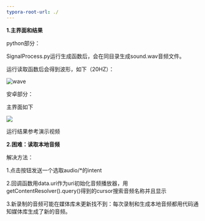 ```yaml
---
typora-root-url: ./
---
```


**1.主界面和结果**

python部分：

SignalProcess.py运行生成函数后，会在同目录生成sound.wav音频文件。

运行读取函数后会得到波形，如下（20HZ）：

![wave](/wave.png)

安卓部分：

主界面如下

![](/main.jpg)

运行结果参考演示视频

**2.困难：读取本地音频**

解决方法：

1.点击按钮发送一个选取audio/*的intent

2.回调函数用data.uri作为uri初始化音频播放器，用getContentResolver().query()得到的cursor搜索音频名称并且显示

3.新录制的音频可能在媒体库未更新找不到：每次录制和生成本地音频都用代码通知媒体库生成了新的音频。